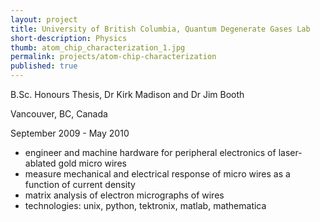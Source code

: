 ```yaml
---
layout: project
title: University of British Columbia, Quantum Degenerate Gases Lab
short-description: Physics
thumb: atom_chip_characterization_1.jpg
permalink: projects/atom-chip-characterization
published: true
---
```


B.Sc. Honours Thesis, Dr Kirk Madison and Dr Jim Booth

Vancouver, BC, Canada

September 2009 - May 2010

-  engineer and machine hardware for peripheral electronics of laser-ablated gold micro wires
-  measure mechanical and electrical response of micro wires as a function of current density
-  matrix analysis of electron micrographs of wires
-  technologies: unix, python, tektronix, matlab, mathematica

